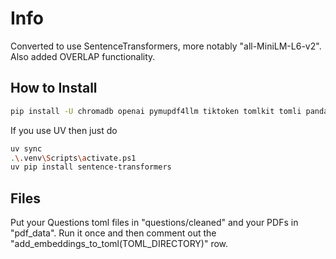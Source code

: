# Info

Converted to use SentenceTransformers, more notably "all-MiniLM-L6-v2".
Also added OVERLAP functionality.

## How to Install

```bash
pip install -U chromadb openai pymupdf4llm tiktoken tomlkit tomli pandas matplotlib seaborn openpyxl levenshtein tqdm joblib sentence-transformers
```

If you use UV then just do

```bash
uv sync
.\.venv\Scripts\activate.ps1
uv pip install sentence-transformers
```

## Files

Put your Questions toml files in "questions/cleaned" and your PDFs in "pdf_data". Run it once and then comment out the
"add_embeddings_to_toml(TOML_DIRECTORY)" row.
